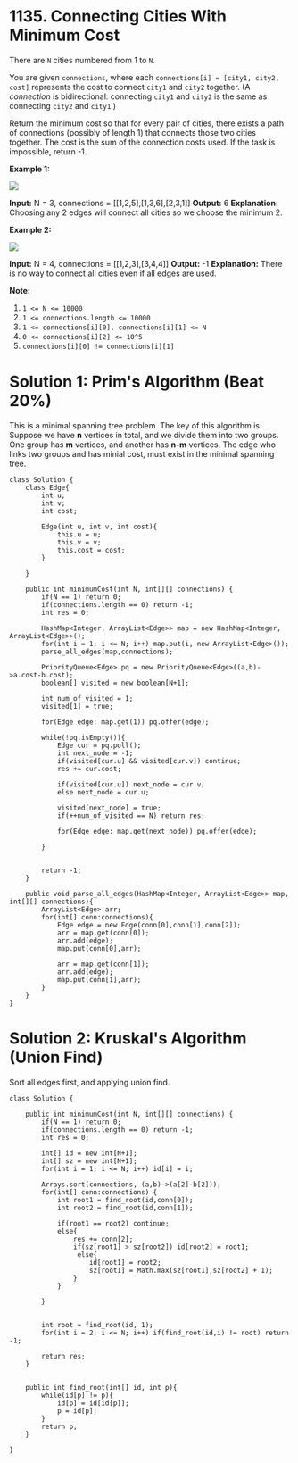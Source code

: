 # 1135. Connecting Cities With Minimum Cost
There are  `N`  cities numbered from 1 to  `N`.

You are given  `connections`, where each  `connections[i] = [city1, city2, cost]` represents the cost to connect  `city1`  and  `city2`  together. (A  _connection_  is bidirectional: connecting  `city1`  and  `city2`  is the same as connecting  `city2`  and  `city1`.)

Return the minimum cost so that for every pair of cities, there exists a path of connections (possibly of length 1) that connects those two cities together. The cost is the sum of the connection costs used. If the task is impossible, return -1.

**Example 1:**

![](https://assets.leetcode.com/uploads/2019/04/20/1314_ex2.png)

**Input:** N = 3, connections = [[1,2,5],[1,3,6],[2,3,1]]
**Output:** 6
**Explanation:** 
Choosing any 2 edges will connect all cities so we choose the minimum 2.

**Example 2:**

![](https://assets.leetcode.com/uploads/2019/04/20/1314_ex1.png)

**Input:** N = 4, connections = [[1,2,3],[3,4,4]]
**Output:** -1
**Explanation:** 
There is no way to connect all cities even if all edges are used.

**Note:**

1.  `1 <= N <= 10000`
2.  `1 <= connections.length <= 10000`
3.  `1 <= connections[i][0], connections[i][1] <= N`
4.  `0 <= connections[i][2] <= 10^5`
5.  `connections[i][0] != connections[i][1]`

# Solution 1: Prim's Algorithm (Beat 20%)
This is a minimal spanning tree problem.
The key of this algorithm is:
Suppose we have **n** vertices in total, and we divide them into two groups.
One group has **m** vertices, and another has **n-m** vertices.
The edge who links two groups and has minial cost, must exist in the minimal spanning tree.

```
class Solution {
    class Edge{
        int u;
        int v;
        int cost;
        
        Edge(int u, int v, int cost){
            this.u = u;
            this.v = v;
            this.cost = cost;
        }
        
    }
    
    public int minimumCost(int N, int[][] connections) {
        if(N == 1) return 0;
        if(connections.length == 0) return -1;
        int res = 0;
        
        HashMap<Integer, ArrayList<Edge>> map = new HashMap<Integer, ArrayList<Edge>>();
        for(int i = 1; i <= N; i++) map.put(i, new ArrayList<Edge>());
        parse_all_edges(map,connections);
        
        PriorityQueue<Edge> pq = new PriorityQueue<Edge>((a,b)->a.cost-b.cost);
        boolean[] visited = new boolean[N+1];
        
        int num_of_visited = 1;
        visited[1] = true;
        
        for(Edge edge: map.get(1)) pq.offer(edge);
        
        while(!pq.isEmpty()){
            Edge cur = pq.poll();
            int next_node = -1;
            if(visited[cur.u] && visited[cur.v]) continue;
            res += cur.cost;
            
            if(visited[cur.u]) next_node = cur.v;
            else next_node = cur.u;
            
            visited[next_node] = true;
            if(++num_of_visited == N) return res;
            
            for(Edge edge: map.get(next_node)) pq.offer(edge);
            
        }
        
        
        return -1;
    }
    
    public void parse_all_edges(HashMap<Integer, ArrayList<Edge>> map, int[][] connections){
        ArrayList<Edge> arr;
        for(int[] conn:connections){
            Edge edge = new Edge(conn[0],conn[1],conn[2]);
            arr = map.get(conn[0]);
            arr.add(edge);
            map.put(conn[0],arr);
            
            arr = map.get(conn[1]);
            arr.add(edge);
            map.put(conn[1],arr);
        }
    }
}
```


# Solution 2: Kruskal's Algorithm (Union Find)
Sort all edges first, and applying union find.

```
class Solution {

    public int minimumCost(int N, int[][] connections) {
        if(N == 1) return 0;
        if(connections.length == 0) return -1;
        int res = 0;
        
        int[] id = new int[N+1];
        int[] sz = new int[N+1];
        for(int i = 1; i <= N; i++) id[i] = i;
        
        Arrays.sort(connections, (a,b)->(a[2]-b[2]));
        for(int[] conn:connections) {
            int root1 = find_root(id,conn[0]);
            int root2 = find_root(id,conn[1]);
            
            if(root1 == root2) continue;
            else{
                res += conn[2];   
                if(sz[root1] > sz[root2]) id[root2] = root1;
                 else{
                    id[root1] = root2;
                    sz[root1] = Math.max(sz[root1],sz[root2] + 1);
                }
            }
            
        }
        
        
        int root = find_root(id, 1);
        for(int i = 2; i <= N; i++) if(find_root(id,i) != root) return -1;
        
        return res;
    }
    
    
    public int find_root(int[] id, int p){
        while(id[p] != p){
            id[p] = id[id[p]];
            p = id[p];
        }
        return p;
    }
    
}
```